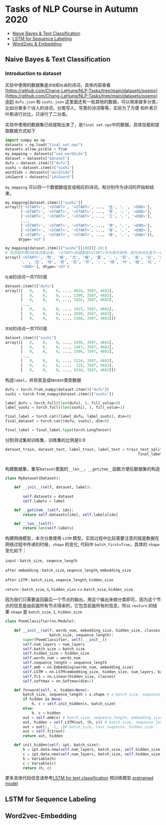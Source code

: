 # Tasks of NLP Course in Autumn 2020

* [Naive Bayes & Text Classification](#Naive-Bayes-&-Text-Classification)
* [LSTM for Sequence Labeling](#LSTM-for-Sequence-Labeling)
* [Word2vec & Embedding](#Word2vec-Embedding)
## Naive Bayes & Text Classification
### Introduction to dataset
实验中使用的数据集是`苏轼`和`杜甫`的诗词，具体内容查看[https://github.com/Chang-LeHung/NLP-Tasks/tree/main/datasets/poems](https://github.com/Chang-LeHung/NLP-Tasks/tree/main/datasets/poems)中的 `dufu.json` 和 `sushi.json` 这里面还有一些其他的数据，可以用来做多分类，比如分类多个诗人的诗词，分类写人、写景的诗词等等，实验为了方便
和朴素贝叶斯进行对比，只进行了二分类。

实验中使用的数据集已经提取出来了，是`final set.npz`中的数据，具体加载和提取数据方式如下

```python
import numpy as np
datasets = np.load("final set.npz")
datasets.allow_pickle = True
my_mapping = datasets["use_word2idx"]
dataset = datasets["dataset"]
dufu = dataset.item()["dufu"]
sushi = dataset.item()["sushi"]
word2idx = datasets["word2idx"]
idx2word = datasets["idx2word"]
```
`my_mapping` 可以将一个数据数组变成相应的诗词，<START>和<END>分别作为诗词的开始和结束。
```python
my_mapping[dataset.item()["sushi"]]
array([['<START>', '<START>', '<START>', ..., '去', '。', '<END>'],
       ['<START>', '<START>', '<START>', ..., '思', '。', '<END>'],
       ['<START>', '<START>', '<START>', ..., '工', '。', '<END>'],
       ...,
       ['<START>', '<START>', '<START>', ..., '谗', '。', '<END>'],
       ['<START>', '<START>', '<START>', ..., '夸', '。', '<END>'],
       ['<START>', '<START>', '<START>', ..., '章', '。', '<END>']],
      dtype='<U7')
```
```python
my_mapping[dataset.item()["sushi"][100]][-26:] 
# 将苏轼的第100首诗拿出来， <START>前面都是<START>作为填充使用，因为诗词长度不一致所以需要填充
array(['<START>', '雨', '细', '方', '梅', '夏', '，', '风', '高', '已', '麦', '秋',
       '。', '应', '怜', '百', '花', '尽', '，', '绿', '叶', '暗', '红', '榴', '。',
       '<END>'], dtype='<U7')
```
`杜甫`的诗词一共1150首
```python
dataset.item()["dufu"]
array([[   0,    0,    0, ..., 4024, 3507, 4682],
       [   0,    0,    0, ..., 1200, 3507, 4682],
       [   0,    0,    0, ..., 1834, 3507, 4682],
       ...,
       [   0,    0,    0, ..., 2815, 3507, 4682],
       [   0,    0,    0, ..., 2699, 3507, 4682],
       [   0,    0,    0, ..., 3168, 3507, 4682]])
```
`苏轼`的诗词一共1150首
```python
dataset.item()["sushi"]
array([[   0,    0,    0, ..., 2456, 3507, 4682],
       [   0,    0,    0, ..., 1447, 3507, 4682],
       [   0,    0,    0, ..., 3166, 3507, 4682],
       ...,
       [   0,    0,    0, ..., 3124, 3507, 4682],
       [   0,    0,    0, ...,  216, 3507, 4682],
       [   0,    0,    0, ..., 4316, 3507, 4682]])
```
构造`label`，并将其变成tensor类型数据
```python
dufu = torch.from_numpy(dataset.item()["dufu"])
sushi = torch.from_numpy(dataset.item()["sushi"])

label_dufu = torch.full((len(dufu), ), fill_value=0)
label_sushi = torch.full((len(sushi), ), fill_value=1)

final_label = torch.cat((label_dufu, label_sushi), dim=0)
final_dataset = torch.cat((dufu, sushi), dim=0)

final_label = final_label.type(torch.LongTensor)
```
分割测试集和训练集，训练集的比例是0.9
```python
dataset_train, dataset_test, label_train, label_test = train_test_split(final_dataset,
                                                            final_label, test_size=0.1,
                                                                       random_state=1)
```
构建数据集，重写`Dataset`里面的`__len__`，`__getitem__`函数方便后数据集的构造
```python
class MyDataset(Dataset):
    
    def __init__(self, dataset, label):
        
        self.datasets = dataset
        self.labels = label

    def __getitem__(self, idx):
        return self.datasets[idx], self.labels[idx]

    def __len__(self):
        return len(self.labels)
```
构建网络模型，本次分类使用 `LSTM` 模型，实验过程中比较需要注意的就是数据在网络过程中传递的时候，`shape` 的变化, 代码中 `batch_first=True`，具体的 `shape` 变化如下：

`input` : `batch_size, seqence_length`

`after embedding` : `batch_size`, `seqence_length`, `embedding_size`

`after LSTM` : `batch_size`, `seqence_length`, `hidden_size`

`return` : `batch_szie`, `1`, `hidden_size` == `batch_szie`, `hidden_size `

因为我们只需要返回最后一个节点的输出，用这个输出来做分类即可，因为这个节点的信息是由前面所有节点得来的，它包含前面所有的信息，所以 `reuturn` 的结果 `shape` 是 `batch_szie`, `1`, `hidden_size `

```python
class PoemClassifier(nn.Module):
    
    def __init__(self, words_num, embedding_size, hidden_size, classes, num_layers,
                    batch_size, sequence_length):
        super(PoemClassifier, self).__init__()
        self.num_layers = num_layers
        self.batch_size = batch_size
        self.hidden_size = hidden_size
        self.words_num = words_num
        self.sequence_length = sequence_length
        self.emb = nn.Embedding(words_num, embedding_size)
        self.LSTM = nn.LSTM(embedding_size, hidden_size, num_layers, batch_first=True)
        self.fc1 = nn.Linear(hidden_size, classes)
        self.softmax = nn.Softmax(dim=1)

    def forward(self, x, hidden=None):
        batch_size, sequence_length = x.shape # x batch_size, sequence_length
        if hidden is None:
            h, c = self.init_hidden(x, batch_size)
        else:
            h. c = hidden
        out = self.emb(x) # batch_size, sequence_length, embedding_size
        out, hidden = self.LSTM(out, (h, c)) # batch_size, sequence_length, hidden_size
        out = out[:, -1, :]# batch_size, last sequence, hidden_size
        out = self.fc1(out)
        return out, hidden

    def init_hidden(self, ipt, batch_size):
        h = ipt.data.new(self.num_layers, batch_size, self.hidden_size).fill_(0).float()
        c = ipt.data.new(self.num_layers, batch_size, self.hidden_size).fill_(0).float()
        h = Variable(h)
        c = Variable(c)
        return (h, c)
```

更多具体代码信息请参考[LSTM for text classification](https://github.com/Chang-LeHung/NLP-Tasks/blob/main/Text%20Classification/Big%20TaskI.ipynb) 
预训练模型 [pretrained model](https://github.com/Chang-LeHung/NLP-Tasks/blob/main/Text%20Classification/PoemClassify.pth)

## LSTM for Sequence Labeling
## Word2vec-Embedding
